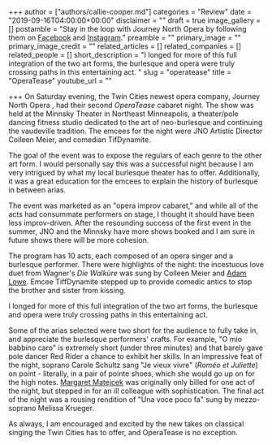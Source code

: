 +++
author = ["authors/callie-cooper.md"]
categories = "Review"
date = "2019-09-16T04:00:00+00:00"
disclaimer = ""
draft = true
image_gallery = []
postamble = "Stay in the loop with Journey North Opera by following them on [Facebook](https://www.facebook.com/JourneyNorthOperaCo) and [Instagram](https://www.instagram.com/journeynorthopera/)."
preamble = ""
primary_image = ""
primary_image_credit = ""
related_articles = []
related_companies = []
related_people = []
short_description = "I longed for more of this full integration of the two art forms, the burlesque and opera were truly crossing paths in this entertaining act. "
slug = "operatease"
title = "OperaTease"
youtube_url = ""

+++
On Saturday evening, the Twin Cities newest opera company, Journey North Opera , had their second _OperaTease_ cabaret night. The show was held at the Minnsky Theater in Northeast Minneapolis, a theater/pole dancing fitness studio dedicated to the art of neo-burlesque and continuing the vaudeville tradition. The emcees for the night were JNO Artistic Director Colleen Meier, and comedian TifDynamite.

The goal of the event was to expose the regulars of each genre to the other art form. I would personally say this was a successful night because I am very intrigued by what my local burlesque theater has to offer. Additionally, it was a great education for the emcees to explain the history of burlesque in between arias. 

The event was marketed as an "opera improv cabaret," and while all of the acts had consummate performers on stage, I thought it should have been less improv-driven. After the resounding success of the first event in the summer, JNO and the Minnsky have more shows booked and I am sure in future shows there will be more cohesion. 

The program has 10 acts, each composed of an opera singer and a burlesque performer. There were highlights of the night: the incestuous love duet from Wagner's _Die Walküre_ was sung by Colleen Meier and [Adam Lowe](https://www.adamlowetenor.com/?fbclid=IwAR0FuhQKu32IN8EqgKQmaAFkCUfh_BYlsGLo02jroClKvP7CueVIner37x4). Emcee TiffDynamite stepped up to provide comedic antics to stop the brother and sister from kissing. 

I longed for more of this full integration of the two art forms, the burlesque and opera were truly crossing paths in this entertaining act. 

Some of the arias selected were two short for the audience to fully take in, and appreciate the burlesque performers' crafts. For example, "O mio babbino caro" is extremely short (under three minutes) and that barely gave pole dancer Red Rider a chance to exhibit her skills. In an impressive feat of the night, soprano Carole Schultz sang "Je vieux vivre" (_Roméo et Juliette_) on point - literally, in a pair of pointe shoes, which she would go up on for the high notes. [Margaret Matejcek](https://www.margaretmatejcek.com/) was originally only billed for one act of the night, but stepped in for an ill colleague with sophistication. The final act of the night was a rousing rendition of "Una voce poco fa" sung by mezzo-soprano Melissa Krueger.

As always, I am encouraged and excited by the new takes on classical singing the Twin Cities has to offer, and OperaTease is no exception.